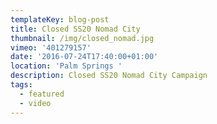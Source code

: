 ```yaml
---
templateKey: blog-post
title: Closed SS20 Nomad City
thumbnail: /img/closed_nomad.jpg
vimeo: '401279157'
date: '2016-07-24T17:40:00+01:00'
location: 'Palm Springs '
description: Closed SS20 Nomad City Campaign
tags:
  - featured
  - video
---
```


